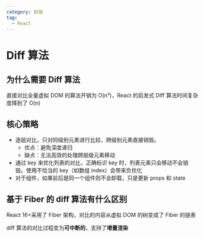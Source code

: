 ```yaml
---
category: 前端
tag:
  - React
---
```


# Diff 算法

## 为什么需要 Diff 算法

直接对比全量虚拟 DOM 的算法开销为 O(n³)，React 的启发式 DIff 算法时间复杂度降到了 O(n)

## 核心策略

- 逐层对比，只对同级别元素进行比较，跨级别元素直接销毁。
  - 优点：避免深度递归
  - 缺点：无法高效的处理跨层级元素移动
- 通过 key 来优化列表的对比，正确标识 key 时，列表元素只会移动不会销毁。使用不恰当的 key（如数组 index）会带来负优化
- 对于组件，如果前后是同一个组件则不会卸载，只是更新 props 和 state

## 基于 Fiber 的 diff 算法有什么区别

React 16+采用了 Fiber 架构，对比的内容从虚拟 DOM 的树变成了 Fiber 的链表

diff 算法的对比过程变为**可中断的**，支持了**增量渲染**
